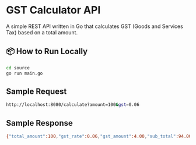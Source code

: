 # GST Calculator API

A simple REST API written in Go that calculates GST (Goods and Services Tax) based on a total amount.

## 📦 How to Run Locally

```bash
cd source
go run main.go
```

## Sample Request
```bash
http://localhost:8080/calculate?amount=100&gst=0.06
```

## Sample Response
```bash
{"total_amount":100,"gst_rate":0.06,"gst_amount":4.00,"sub_total":94.00}
```
